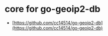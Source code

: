 # core for go-geoip2-db 

* [https://github.com/cc14514/go-geoip2-db](https://github.com/cc14514/go-geoip2-db)

